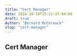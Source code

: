 ```yaml
---
title: "Cert Manager"
date: 2024-10-10T15:21:37-04:00
draft: true
Author: "Bernard McCormack"
slug: "cert-manager"
---
```


## Cert Manager
